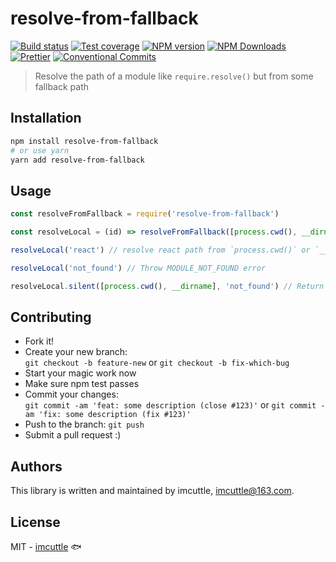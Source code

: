 # resolve-from-fallback

[![Build status](https://img.shields.io/travis/imcuttle/resolve-from-fallback/master.svg?style=flat-square)](https://travis-ci.org/imcuttle/resolve-from-fallback)
[![Test coverage](https://img.shields.io/codecov/c/github/imcuttle/resolve-from-fallback.svg?style=flat-square)](https://codecov.io/github/imcuttle/resolve-from-fallback?branch=master)
[![NPM version](https://img.shields.io/npm/v/resolve-from-fallback.svg?style=flat-square)](https://www.npmjs.com/package/resolve-from-fallback)
[![NPM Downloads](https://img.shields.io/npm/dm/resolve-from-fallback.svg?style=flat-square&maxAge=43200)](https://www.npmjs.com/package/resolve-from-fallback)
[![Prettier](https://img.shields.io/badge/code_style-prettier-ff69b4.svg?style=flat-square)](https://prettier.io/)
[![Conventional Commits](https://img.shields.io/badge/Conventional%20Commits-1.0.0-yellow.svg?style=flat-square)](https://conventionalcommits.org)

> Resolve the path of a module like `require.resolve()` but from some fallback path

## Installation

```bash
npm install resolve-from-fallback
# or use yarn
yarn add resolve-from-fallback
```

## Usage

```javascript
const resolveFromFallback = require('resolve-from-fallback')

const resolveLocal = (id) => resolveFromFallback([process.cwd(), __dirname], id)

resolveLocal('react') // resolve react path from `process.cwd()` or `__dirname`

resolveLocal('not_found') // Throw MODULE_NOT_FOUND error

resolveLocal.silent([process.cwd(), __dirname], 'not_found') // Return undefined
```

## Contributing

- Fork it!
- Create your new branch:  
  `git checkout -b feature-new` or `git checkout -b fix-which-bug`
- Start your magic work now
- Make sure npm test passes
- Commit your changes:  
  `git commit -am 'feat: some description (close #123)'` or `git commit -am 'fix: some description (fix #123)'`
- Push to the branch: `git push`
- Submit a pull request :)

## Authors

This library is written and maintained by imcuttle, <a href="mailto:imcuttle@163.com">imcuttle@163.com</a>.

## License

MIT - [imcuttle](https://github.com/imcuttle) 🐟
